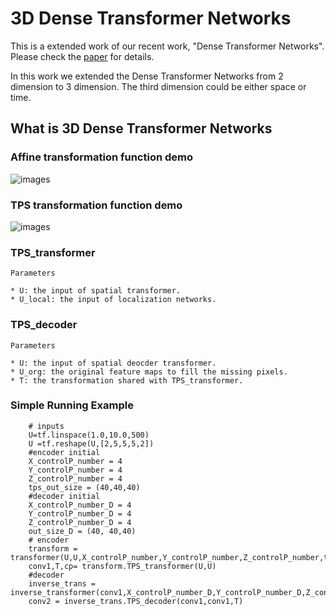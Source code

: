 # 3D Dense Transformer Networks

This is a extended work of our recent work, "Dense Transformer Networks". Please check the [paper](https://arxiv.org/abs/1705.08881) for details.

In this work we extended the Dense Transformer Networks from 2 dimension to 3 dimension. The third dimension could be either space or time.

## What is 3D Dense Transformer Networks

### Affine transformation function demo

![images](https://github.com/JohnYC1995/3D_Dense_Transformer_Networks/blob/master/images/Affine_demo.png)

### TPS transformation function demo

![images](https://github.com/JohnYC1995/3D_Dense_Transformer_Networks/blob/master/images/TPS_demo.png)

### TPS_transformer

```
Parameters  

* U: the input of spatial transformer.  
* U_local: the input of localization networks.  
```

### TPS_decoder

```
Parameters  

* U: the input of spatial deocder transformer.  
* U_org: the original feature maps to fill the missing pixels.  
* T: the transformation shared with TPS_transformer.  
```
### Simple Running Example
```
	# inputs
	U=tf.linspace(1.0,10.0,500)
	U =tf.reshape(U,[2,5,5,5,2])
	#encoder initial
	X_controlP_number = 4
	Y_controlP_number = 4
	Z_controlP_number = 4
	tps_out_size = (40,40,40)
	#decoder initial
	X_controlP_number_D = 4
	Y_controlP_number_D = 4
	Z_controlP_number_D = 4
	out_size_D = (40, 40,40)
	# encoder
	transform = transformer(U,U,X_controlP_number,Y_controlP_number,Z_controlP_number,tps_out_size)
	conv1,T,cp= transform.TPS_transformer(U,U)
	#decoder
	inverse_trans = inverse_transformer(conv1,X_controlP_number_D,Y_controlP_number_D,Z_controlP_number_D,out_size_D)
	conv2 = inverse_trans.TPS_decoder(conv1,conv1,T)

```
